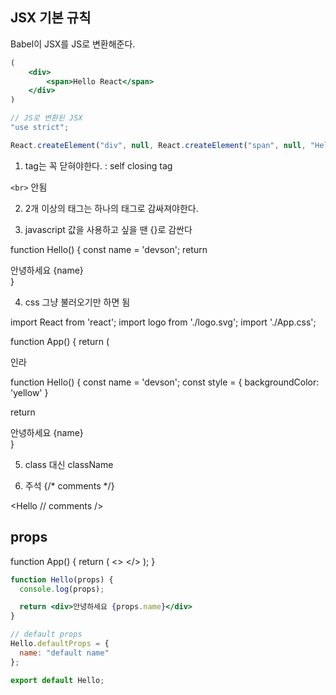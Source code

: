 ## JSX 기본 규칙

Babel이 JSX를 JS로 변환해준다.

```jsx
(
	<div>
    	<span>Hello React</span>
    </div>
)
```

```js
// JS로 변환된 JSX
"use strict";

React.createElement("div", null, React.createElement("span", null, "Hello React"));
```

1. tag는 꼭 닫혀야한다.
<Hello></Hello>
<Hello/>: self closing tag

`<br>` 안됨

2. 2개 이상의 태그는 하나의 태그로 감싸져야한다.

3. javascript 값을 사용하고 싶을 땐 {}로 감싼다

function Hello() {
  const name = 'devson';
  return <div>안녕하세요 {name}</div>
}
 
4. css
그냥 불러오기만 하면 됨

import React from 'react';
import logo from './logo.svg';
import './App.css';

function App() {
  return (

인라

function Hello() {
  const name = 'devson';
  const style = {
    backgroundColor: 'yellow'
  }

  return <div style={style}>안녕하세요 {name}</div>
}

5. class 대신 className

6. 주석
{/* comments */}

<Hello
  // comments
/>

## props

function App() {
  return (
    <>
      <Hello name="react"/>
      <Hello/>
    </>
  );
}

```jsx
function Hello(props) {
  console.log(props);

  return <div>안녕하세요 {props.name}</div>
}

// default props
Hello.defaultProps = {
  name: "default name"
};

export default Hello;
```
